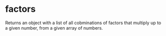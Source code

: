# factors
Returns an object with a list of all cobminations of factors that multiply up to a given number, from a given array of numbers.
